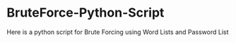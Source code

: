 # BruteForce-Python-Script
Here is a python script for Brute Forcing using Word Lists and Password List

